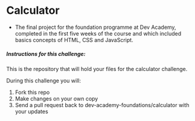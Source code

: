 # Calculator

- The final project for the foundation programme at Dev Academy, completed in the first five weeks of the course and which included basics concepts of HTML, CSS and JavaScript.


##### Instructions for this challenge:


This is the repository that will hold your files for the calculator challenge.

During this challenge you will:
1. Fork this repo
2. Make changes on your own copy
3. Send a pull request back to dev-academy-foundations/calculator with your updates
